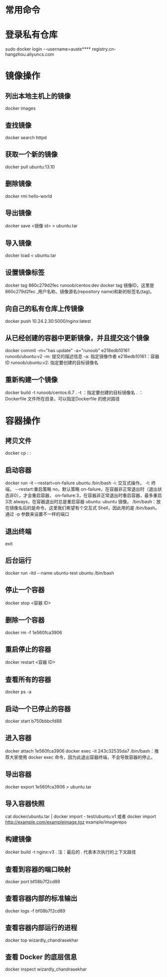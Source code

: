# 常用命令

# 登录私有仓库
sudo docker login --username=auste**** registry.cn-hangzhou.aliyuncs.com

# 镜像操作
## 列出本地主机上的镜像
docker images 

## 查找镜像
docker search httpd

## 获取一个新的镜像
docker pull ubuntu:13.10

## 删除镜像
docker rmi hello-world

## 导出镜像
docker save <镜像 id> > ubuntu.tar

## 导入镜像
docker load < ubuntu.tar

## 设置镜像标签
docker tag 860c279d2fec runoob/centos:dev
docker tag 镜像ID，这里是 860c279d2fec ,用户名称、镜像源名(repository name)和新的标签名(tag)。

## 向自己的私有仓库上传镜像
docker push 10.24.2.30:5000/nginx:latest  

## 从已经创建的容器中更新镜像，并且提交这个镜像
docker commit -m="has update" -a="runoob" e218edb10161 runoob/ubuntu:v2
-m: 提交的描述信息
-a: 指定镜像作者
e218edb10161：容器 ID
runoob/ubuntu:v2: 指定要创建的目标镜像名

## 重新构建一个镜像
docker build -t runoob/centos:6.7 .
-t ：指定要创建的目标镜像名
. ：Dockerfile 文件所在目录，可以指定Dockerfile 的绝对路径

# 容器操作

## 拷贝文件
docker cp <containerid>:<path> <containerid>:<path>

## 启动容器
docker run -it --restart=on-failure ubuntu /bin/bash
-i: 交互式操作。
-t: 终端。
--restart:重启策略 no，默认策略 on-failure，在容器非正常退出时（退出状态非0），才会重启容器， on-failure:3，在容器非正常退出时重启容器，最多重启3次 always，在容器退出时总是重启容器
ubuntu: ubuntu 镜像。
/bin/bash：放在镜像名后的是命令，这里我们希望有个交互式 Shell，因此用的是 /bin/bash。
通过 -p 参数来设置不一样的端口

## 退出终端
exit

## 后台运行
docker run -itd --name ubuntu-test ubuntu /bin/bash

## 停止一个容器
docker stop <容器 ID>

## 删除一个容器
docker rm -f 1e560fca3906

## 重启停止的容器
docker restart <容器 ID> 

## 查看所有的容器
docker ps -a

## 启动一个已停止的容器
docker start b750bbbcfd88 

## 进入容器
docker attach 1e560fca3906 
docker exec -it 243c32535da7 /bin/bash：推荐大家使用 docker exec 命令，因为此退出容器终端，不会导致容器的停止。

## 导出容器
docker export 1e560fca3906 > ubuntu.tar

## 导入容器快照
cat docker/ubuntu.tar | docker import - test/ubuntu:v1
或者
docker import http://example.com/exampleimage.tgz example/imagerepo

## 构建镜像
docker build -t nginx:v3 .
注：最后的 . 代表本次执行的上下文路径

## 查看到容器的端口映射
docker port bf08b7f2cd89

## 查看容器内部的标准输出
docker logs -f bf08b7f2cd89

## 查看容器内部运行的进程
docker top wizardly_chandrasekhar

## 查看 Docker 的底层信息
docker inspect wizardly_chandrasekhar